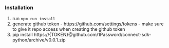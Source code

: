 ### Installation 

1. run `npm run install`
2. generate github token - https://github.com/settings/tokens - make sure to give it repo access when creating the github token
3. pip install https://{TOKEN}@github.com/1Password/connect-sdk-python/archive/v0.0.1.zip
   
